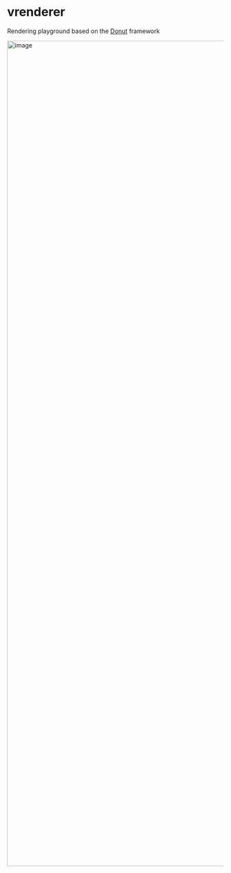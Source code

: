 # vrenderer
Rendering playground based on the [Donut](https://github.com/NVIDIAGameWorks/donut/) framework

<img width="1920" alt="image" src="https://github.com/Viictor/vrenderer/assets/5459196/e98ab78a-a61e-4671-b356-18c9fc3c4ac4">
